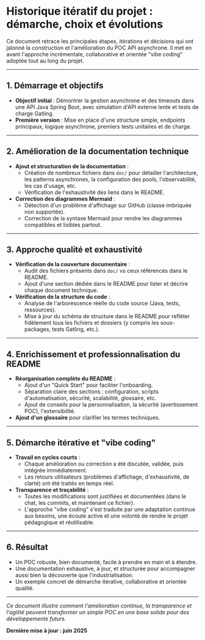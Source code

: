 # Historique itératif du projet : démarche, choix et évolutions

Ce document retrace les principales étapes, itérations et décisions qui ont jalonné la construction et l'amélioration du POC API asynchrone. Il met en avant l'approche incrémentale, collaborative et orientée "vibe coding" adoptée tout au long du projet.

---

## 1. Démarrage et objectifs

- **Objectif initial** : Démontrer la gestion asynchrone et des timeouts dans une API Java Spring Boot, avec simulation d'API externe lente et tests de charge Gatling.
- **Première version** : Mise en place d'une structure simple, endpoints principaux, logique asynchrone, premiers tests unitaires et de charge.

---

## 2. Amélioration de la documentation technique

- **Ajout et structuration de la documentation** :
  - Création de nombreux fichiers dans `doc/` pour détailler l'architecture, les patterns asynchrones, la configuration des pools, l'observabilité, les cas d'usage, etc.
  - Vérification de l'exhaustivité des liens dans le README.
- **Correction des diagrammes Mermaid** :
  - Détection d'un problème d'affichage sur GitHub (classe imbriquée non supportée).
  - Correction de la syntaxe Mermaid pour rendre les diagrammes compatibles et lisibles partout.

---

## 3. Approche qualité et exhaustivité

- **Vérification de la couverture documentaire** :
  - Audit des fichiers présents dans `doc/` vs ceux référencés dans le README.
  - Ajout d'une section dédiée dans le README pour lister et décrire chaque document technique.
- **Vérification de la structure du code** :
  - Analyse de l'arborescence réelle du code source (Java, tests, ressources).
  - Mise à jour du schéma de structure dans le README pour refléter fidèlement tous les fichiers et dossiers (y compris les sous-packages, tests Gatling, etc.).

---

## 4. Enrichissement et professionnalisation du README

- **Réorganisation complète du README** :
  - Ajout d'un "Quick Start" pour faciliter l'onboarding.
  - Séparation claire des sections : configuration, scripts d'automatisation, sécurité, scalabilité, glossaire, etc.
  - Ajout de conseils pour la personnalisation, la sécurité (avertissement POC), l'extensibilité.
- **Ajout d'un glossaire** pour clarifier les termes techniques.

---

## 5. Démarche itérative et "vibe coding"

- **Travail en cycles courts** :
  - Chaque amélioration ou correction a été discutée, validée, puis intégrée immédiatement.
  - Les retours utilisateurs (problèmes d'affichage, d'exhaustivité, de clarté) ont été traités en temps réel.
- **Transparence et traçabilité** :
  - Toutes les modifications sont justifiées et documentées (dans le chat, les commits, et maintenant ce fichier).
  - L'approche "vibe coding" s'est traduite par une adaptation continue aux besoins, une écoute active et une volonté de rendre le projet pédagogique et réutilisable.

---

## 6. Résultat

- Un POC robuste, bien documenté, facile à prendre en main et à étendre.
- Une documentation exhaustive, à jour, et structurée pour accompagner aussi bien la découverte que l'industrialisation.
- Un exemple concret de démarche itérative, collaborative et orientée qualité.

---

*Ce document illustre comment l'amélioration continue, la transparence et l'agilité peuvent transformer un simple POC en une base solide pour des développements futurs.*

**Dernière mise à jour : juin 2025** 